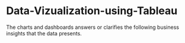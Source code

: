 # Data-Vizualization-using-Tableau
 The charts and dashboards answers or clarifies the following business insights that the data presents. 
